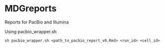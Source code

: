 # MDGreports
Reports for PacBio and Illumina

Using pacbio_wrapper.sh

    sh pacbio_wrapper.sh <path_to_pacbio_report_v0.Rmd> <run_id> <cell_id>


